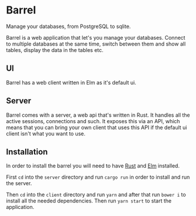 # Barrel

Manage your databases, from PostgreSQL to sqlite.

Barrel is a web application that let's you manage your databases.
Connect to multiple databases at the same time, switch between them and
show all tables, display the data in the tables etc.

## UI
Barrel has a web client written in Elm as it's default ui.

## Server
Barrel comes with a server, a web api that's written in Rust.
It handles all the active sessions, connections and such. It exposes
this via an API, which means that you can bring your own client that uses this API
if the default ui client isn't what you want to use.

## Installation
In order to install the barrel you will need to have [Rust](https://www.rust-lang.org/en-US/install.html)
and [Elm](https://guide.elm-lang.org/install.html) installed.

First `cd` into the `server` directory and run `cargo run` in order to install and run
the server.

Then `cd` into the `client` directory and run `yarn` and after that run `bower i` to install
all the needed dependencies. Then run `yarn start` to start the application.

